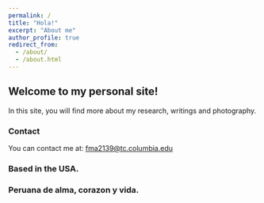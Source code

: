 ```yaml
---
permalink: /
title: "Hola!"
excerpt: "About me"
author_profile: true
redirect_from: 
  - /about/
  - /about.html
---
```


## Welcome to my personal site!

 In this site, you will find more about my research, writings and photography.

### Contact

You can contact me at: fma2139@tc.columbia.edu


### Based in the USA.
### Peruana de alma, corazon y vida.
